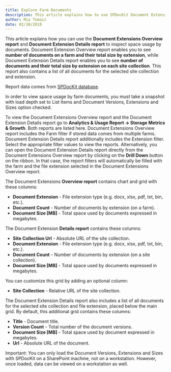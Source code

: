 ```yaml
---
title: Explore Farm Documents
description: This article explains how to use SPDocKit Document Extensions Overview report and Document Extension Details report to track the largest documents on a farm.
author: Mia Tomaić
date: 02/10/2018
---
```


This article explains how you can use the __Document Extensions Overview report__  and __Document Extension Details report__ to inspect space usage by documents. Document Extension Overview report enables you to see __number of documents on a farm and their total size by extension__, while Document Extension Details report enables you to see __number of documents and their total size by extension on each site collection__. This report also contains a list of all documents for the selected site collection and extension.

Report data comes from [SPDocKit database](#internal/configuration/configure-spdockit-database).

In order to view space usage by farm documents, you must take a snapshot with load depth set to List Items and Document Versions, Extensions and Sizes option checked.  

To view the Document Extensions Overview report and the Document Extension Details report go to __Analytics & Usage Report -> Storage Metrics & Growth__. Both reports are listed here. Document Extensions Overview report includes the Farm filter if stored data comes from multiple farms. Document Extension Details report additionally includes the Extension filter. Select the appropriate filter values to view the reports. Alternatively, you can open the Document Extension Details report directly from the Document Extensions Overview report by clicking on the __Drill Down__ button on the ribbon. In that case, the report filters will automatically be filled with the farm and the file extension selected in the Document Extensions Overview report.

The Document Extensions __Overview report__ contains chart and grid with these columns:

* __Document Extension__ - File extension type (e.g. docx, xlsx, pdf, txt, bin, etc.).
* __Document Count__ - Number of documents by extension (on a farm).
* __Document Size [MB]__ - Total space used by documents expressed in megabytes.

The Document Extension __Details report__ contains these columns:

* __Site Collection Url__ - Absolute URL of the site collection.
* __Document Extension__ - File extension type (e.g. docx, xlsx, pdf, txt, bin, etc.).
* __Document Count__ - Number of documents by extension (on a site collection).
* __Document Size [MB]__ - Total space used by documents expressed in megabytes.

You can customize this grid by adding an optional column:

* __Site Collection__ - Relative URL of the site collection.

The Document Extension Details report also includes a list of all documents for the selected site collection and file extension, placed below the main grid.
By default, this additional grid contains these columns:

* __Title__ - Document title.
* __Version Count__ - Total number of the document versions.
* __Document Size [MB]__ - Total space used by document expressed in megabytes.
* __Url__ - Absolute URL of the document.

Important: You can only load the Document Versions, Extensions and Sizes with SPDocKit on a SharePoint machine, not on a workstation. However, once loaded, data can be viewed on a workstation as well.